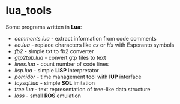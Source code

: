 # lua_tools
Some programs written in **Lua**:

* _comments.lua_ - extract information from code comments
* _eo.lua_ - replace characters like _cx_ or _Hx_ with Esperanto symbols
* _fb2_ - simple txt to fb2 converter
* _gtp2tab.lua_ - convert gtp files to text
* _lines.lua_ - count number of code lines
* _lisp.lua_ - simple **LISP** interpretator
* _pomidor_ - time management tool with **IUP** interface
* _toysql.lua_ - simple **SQL** imitation
* _tree.lua_ - text representation of tree-like data structure
* _loss_ - small **ROS** emulation

